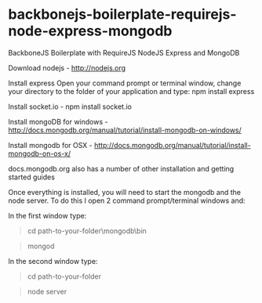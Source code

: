 backbonejs-boilerplate-requirejs-node-express-mongodb
=====================================================

BackboneJS Boilerplate with RequireJS NodeJS Express and MongoDB


Download nodejs - http://nodejs.org 

Install express Open your command prompt or terminal window, change your directory to the folder of your application and type: npm install express

Install socket.io - npm install socket.io

Install mongoDB for windows - http://docs.mongodb.org/manual/tutorial/install-mongodb-on-windows/

Install mongodb for OSX - http://docs.mongodb.org/manual/tutorial/install-mongodb-on-os-x/

docs.mongodb.org also has a number of other installation and getting started guides

Once everything is installed, you will need to start the mongodb and the node server. To do this I open 2 command prompt/terminal windows and:

In the first window type:
> cd path-to-your-folder\mongodb\bin

> mongod

In the second window type:
> cd path-to-your-folder

> node server


